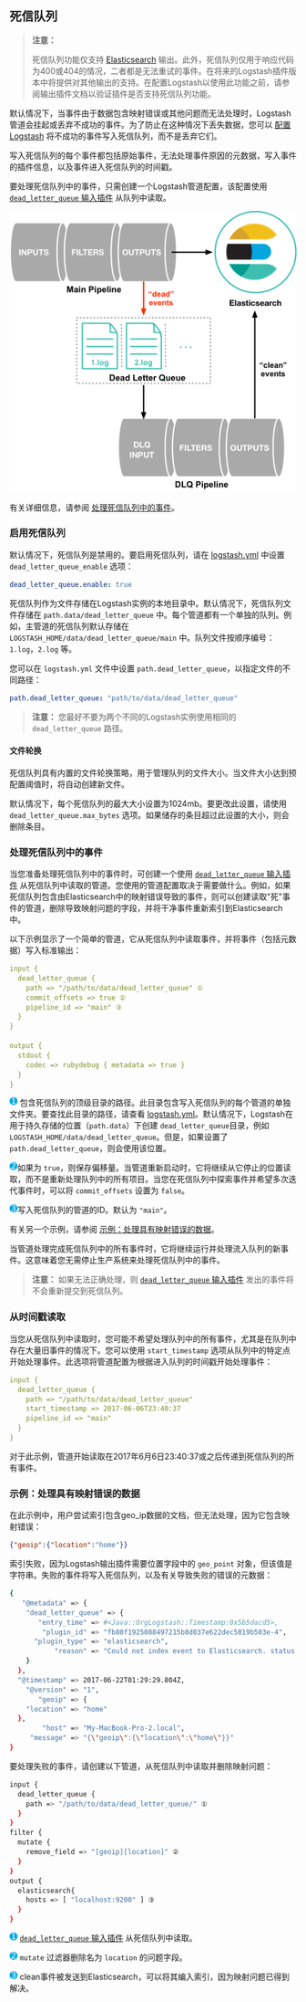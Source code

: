 ## 死信队列

> **注意：**
>
> 死信队列功能仅支持 [Elasticsearch](https://www.elastic.co/guide/en/logstash/6.7/plugins-outputs-elasticsearch.html) 输出。此外，死信队列仅用于响应代码为400或404的情况，二者都是无法重试的事件。在将来的Logstash插件版本中将提供对其他输出的支持。在配置Logstash以使用此功能之前，请参阅输出插件文档以验证插件是否支持死信队列功能。

默认情况下，当事件由于数据包含映射错误或其他问题而无法处理时，Logstash管道会挂起或丢弃不成功的事件。为了防止在这种情况下丢失数据，您可以 [配置Logstash](#启用死信队列) 将不成功的事件写入死信队列，而不是丢弃它们。

写入死信队列的每个事件都包括原始事件，无法处理事件原因的元数据，写入事件的插件信息，以及事件进入死信队列的时间戳。

要处理死信队列中的事件，只需创建一个Logstash管道配置，该配置使用 [`dead_letter_queue` 输入插件](../17-Input-plugins/dead_letter_queue.md) 从队列中读取。

![dead_letter_queue](../source/images/ch-10/dead_letter_queue.png)

有关详细信息，请参阅 [处理死信队列中的事件](#处理死信队列中的事件)。

### 启用死信队列

默认情况下，死信队列是禁用的。要启用死信队列，请在 [logstash.yml](../04-Setting-Up-and-Running-Logstash/logstash.yml.md) 中设置 `dead_letter_queue_enable` 选项：

```yaml
dead_letter_queue.enable: true
```

死信队列作为文件存储在Logstash实例的本地目录中。默认情况下，死信队列文件存储在 `path.data/dead_letter_queue` 中。每个管道都有一个单独的队列。例如，主管道的死信队列默认存储在 `LOGSTASH_HOME/data/dead_letter_queue/main` 中。队列文件按顺序编号：`1.log`，`2.log` 等。

您可以在 `logstash.yml` 文件中设置 `path.dead_letter_queue`，以指定文件的不同路径：

```yaml
path.dead_letter_queue: "path/to/data/dead_letter_queue"
```

> **注意：**
> 您最好不要为两个不同的Logstash实例使用相同的 `dead_letter_queue` 路径。

#### 文件轮换

死信队列具有内置的文件轮换策略，用于管理队列的文件大小。当文件大小达到预配置阈值时，将自动创建新文件。

默认情况下，每个死信队列的最大大小设置为1024mb。要更改此设置，请使用 `dead_letter_queue.max_bytes` 选项。如果储存的条目超过此设置的大小，则会删除条目。

### 处理死信队列中的事件

当您准备处理死信队列中的事件时，可创建一个使用 [`dead_letter_queue` 输入插件](../17-Input-plugins/dead_letter_queue.md) 从死信队列中读取的管道。您使用的管道配置取决于需要做什么。例如，如果死信队列包含由Elasticsearch中的映射错误导致的事件，则可以创建读取"死"事件的管道，删除导致映射问题的字段，并将干净事件重新索引到Elasticsearch中。

以下示例显示了一个简单的管道，它从死信队列中读取事件，并将事件（包括元数据）写入标准输出：

```yaml
input {
  dead_letter_queue {
    path => "/path/to/data/dead_letter_queue" ①
    commit_offsets => true ②
    pipeline_id => "main" ③
  }
}

output {
  stdout {
    codec => rubydebug { metadata => true }
  }
}
```


![1](../source/images/common/1.png) 包含死信队列的顶级目录的路径。此目录包含写入死信队列的每个管道的单独文件夹。要查找此目录的路径，请查看 [logstash.yml](../04-Setting-Up-and-Running-Logstash/logstash.yml.md)。默认情况下，Logstash在用于持久存储的位置（`path.data`）下创建 `dead_letter_queue`目录，例如 `LOGSTASH_HOME/data/dead_letter_queue`。但是，如果设置了 `path.dead_letter_queue`，则会使用该位置。

![2](../source/images/common/2.png)如果为 `true`，则保存偏移量。当管道重新启动时，它将继续从它停止的位置读取，而不是重新处理队列中的所有项目。当您在死信队列中探索事件并希望多次迭代事件时，可以将 `commit_offsets` 设置为 `false`。

![3](../source/images/common/3.png)写入死信队列的管道的ID。默认为 `"main"`。

有关另一个示例，请参阅 [示例：处理具有映射错误的数据](#示例：处理具有映射错误的数据)。

当管道处理完成死信队列中的所有事件时，它将继续运行并处理流入队列的新事件。这意味着您无需停止生产系统来处理死信队列中的事件。

> **注意：**
> 如果无法正确处理，则 [`dead_letter_queue` 输入插件](../17-Input-plugins/dead_letter_queue.md) 发出的事件将不会重新提交到死信队列。

### 从时间戳读取

当您从死信队列中读取时，您可能不希望处理队列中的所有事件，尤其是在队列中存在大量旧事件的情况下。您可以使用 `start_timestamp` 选项从队列中的特定点开始处理事件。此选项将管道配置为根据进入队列的时间戳开始处理事件：

```yaml
input {
  dead_letter_queue {
    path => "/path/to/data/dead_letter_queue"
    start_timestamp => 2017-06-06T23:40:37
    pipeline_id => "main"
  }
}
```

对于此示例，管道开始读取在2017年6月6日23:40:37或之后传递到死信队列的所有事件。

### 示例：处理具有映射错误的数据

在此示例中，用户尝试索引包含geo_ip数据的文档，但无法处理，因为它包含映射错误：

```json
{"geoip":{"location":"home"}}
```

索引失败，因为Logstash输出插件需要位置字段中的 `geo_point` 对象，但该值是字符串。失败的事件将写入死信队列，以及有关导致失败的错误的元数据：

```sh
{
   "@metadata" => {
    "dead_letter_queue" => {
       "entry_time" => #<Java::OrgLogstash::Timestamp:0x5b5dacd5>,
        "plugin_id" => "fb80f1925088497215b8d037e622dec5819b503e-4",
      "plugin_type" => "elasticsearch",
           "reason" => "Could not index event to Elasticsearch. status: 400, action: [\"index\", {:_id=>nil, :_index=>\"logstash-2017.06.22\", :_type=>\"doc\", :_routing=>nil}, 2017-06-22T01:29:29.804Z My-MacBook-Pro-2.local {\"geoip\":{\"location\":\"home\"}}], response: {\"index\"=>{\"_index\"=>\"logstash-2017.06.22\", \"_type\"=>\"doc\", \"_id\"=>\"AVzNayPze1iR9yDdI2MD\", \"status\"=>400, \"error\"=>{\"type\"=>\"mapper_parsing_exception\", \"reason\"=>\"failed to parse\", \"caused_by\"=>{\"type\"=>\"illegal_argument_exception\", \"reason\"=>\"illegal latitude value [266.30859375] for geoip.location\"}}}}"
    }
  },
  "@timestamp" => 2017-06-22T01:29:29.804Z,
    "@version" => "1",
       "geoip" => {
    "location" => "home"
  },
        "host" => "My-MacBook-Pro-2.local",
     "message" => "{\"geoip\":{\"location\":\"home\"}}"
}
```

要处理失败的事件，请创建以下管道，从死信队列中读取并删除映射问题：

```sh
input {
  dead_letter_queue {
    path => "/path/to/data/dead_letter_queue/" ①
  }
}
filter {
  mutate {
    remove_field => "[geoip][location]" ②
  }
}
output {
  elasticsearch{
    hosts => [ "localhost:9200" ] ③
  }
}
```


![1](../source/images/common/1.png) [`dead_letter_queue` 输入插件](../17-Input-plugins/dead_letter_queue.md) 从死信队列中读取。

![2](../source/images/common/2.png) `mutate` 过滤器删除名为 `location` 的问题字段。

![3](../source/images/common/3.png) clean事件被发送到Elasticsearch，可以将其编入索引，因为映射问题已得到解决。

